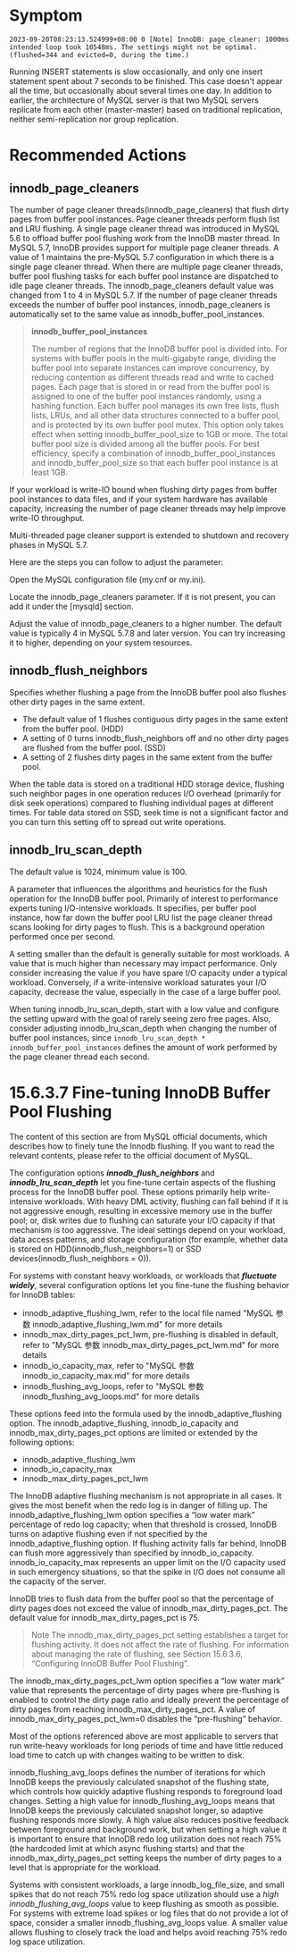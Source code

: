 # Symptom

```
2023-09-20T08:23:13.524999+08:00 0 [Note] InnoDB: page_cleaner: 1000ms intended loop took 10548ms. The settings might not be optimal. (flushed=344 and evicted=0, during the time.)
```

Running INSERT statements is slow occasionally, and only one insert statement spent about 7 seconds to be finished. This case doesn't appear all the time, but occasionally about several times one day. In addition to earlier, the architecture of MySQL server is that two MySQL servers replicate from each other (master-master) based on traditional replication, neither semi-replication nor group replication.


# Recommended Actions

## innodb_page_cleaners

The number of page cleaner threads(innodb_page_cleaners) that flush dirty pages from buffer pool instances. Page
cleaner threads perform flush list and LRU flushing. A single page cleaner thread was introduced
in MySQL 5.6 to offload buffer pool flushing work from the InnoDB master thread. In MySQL
5.7, InnoDB provides support for multiple page cleaner threads. A value of 1 maintains the
pre-MySQL 5.7 configuration in which there is a single page cleaner thread. When there are
multiple page cleaner threads, buffer pool flushing tasks for each buffer pool instance are
dispatched to idle page cleaner threads. The innodb_page_cleaners default value was
changed from 1 to 4 in MySQL 5.7. If the number of page cleaner threads exceeds the number
of buffer pool instances, innodb_page_cleaners is automatically set to the same value as
innodb_buffer_pool_instances.

> **innodb_buffer_pool_instances**
> 
> The number of regions that the InnoDB buffer pool is divided into. For systems with buffer pools in
the multi-gigabyte range, dividing the buffer pool into separate instances can improve concurrency,
by reducing contention as different threads read and write to cached pages. Each page that is stored
in or read from the buffer pool is assigned to one of the buffer pool instances randomly, using a
hashing function. Each buffer pool manages its own free lists, flush lists, LRUs, and all other data
structures connected to a buffer pool, and is protected by its own buffer pool mutex.
This option only takes effect when setting innodb_buffer_pool_size to 1GB or more. The total
buffer pool size is divided among all the buffer pools. For best efficiency, specify a combination of
innodb_buffer_pool_instances and innodb_buffer_pool_size so that each buffer pool
instance is at least 1GB.

If your workload is write-IO bound when flushing dirty pages from buffer pool instances to data files,
and if your system hardware has available capacity, increasing the number of page cleaner threads
may help improve write-IO throughput.

Multi-threaded page cleaner support is extended to shutdown and recovery phases in MySQL 5.7.

Here are the steps you can follow to adjust the parameter:

Open the MySQL configuration file (my.cnf or my.ini).

Locate the innodb_page_cleaners parameter. If it is not present, you can add it under the [mysqld] section.

Adjust the value of innodb_page_cleaners to a higher number. The default value is typically 4 in MySQL 5.7.8 and later version.
You can try increasing it to higher, depending on your system resources.

## innodb_flush_neighbors

Specifies whether flushing a page from the InnoDB buffer pool also flushes other dirty pages in the
same extent.
*  The default value of 1 flushes contiguous dirty pages in the same extent from the buffer pool. (HDD)
*  A setting of 0 turns innodb_flush_neighbors off and no other dirty pages are flushed from the
buffer pool. (SSD)
*  A setting of 2 flushes dirty pages in the same extent from the buffer pool.

When the table data is stored on a traditional HDD storage device, flushing such neighbor pages
in one operation reduces I/O overhead (primarily for disk seek operations) compared to flushing
individual pages at different times. For table data stored on SSD, seek time is not a significant
factor and you can turn this setting off to spread out write operations.

## innodb_lru_scan_depth

The default value is 1024, minimum value is 100.

A parameter that influences the algorithms and heuristics for the flush operation for the InnoDB
buffer pool. Primarily of interest to performance experts tuning I/O-intensive workloads. It specifies,
per buffer pool instance, how far down the buffer pool LRU list the page cleaner thread scans looking
for dirty pages to flush. This is a background operation performed once per second.

A setting smaller than the default is generally suitable for most workloads. A value that is much
higher than necessary may impact performance. Only consider increasing the value if you have
spare I/O capacity under a typical workload. Conversely, if a write-intensive workload saturates your
I/O capacity, decrease the value, especially in the case of a large buffer pool.

When tuning innodb_lru_scan_depth, start with a low value and configure the setting upward
with the goal of rarely seeing zero free pages. Also, consider adjusting innodb_lru_scan_depth
when changing the number of buffer pool instances, since `innodb_lru_scan_depth *
innodb_buffer_pool_instances` defines the amount of work performed by the page cleaner
thread each second.


# 15.6.3.7 Fine-tuning InnoDB Buffer Pool Flushing

The content of this section are from MySQL official documents, which describes how to finely tune the Innodb flushing. If you want to read the relevant contents, please refer to the official document of MySQL.

The configuration options ***innodb_flush_neighbors*** and ***innodb_lru_scan_depth*** let you
fine-tune certain aspects of the flushing process for the InnoDB buffer pool. These options primarily
help write-intensive workloads. With heavy DML activity, flushing can fall behind if it is not aggressive
enough, resulting in excessive memory use in the buffer pool; or, disk writes due to flushing can
saturate your I/O capacity if that mechanism is too aggressive. The ideal settings depend on your
workload, data access patterns, and storage configuration (for example, whether data is stored on HDD(innodb_flush_neighbors=1)
or SSD devices(innodb_flush_neighbors = 0)).

For systems with constant heavy workloads, or workloads that ***fluctuate widely***, several configuration
options let you fine-tune the flushing behavior for InnoDB tables:
* innodb_adaptive_flushing_lwm, refer to the local file named "MySQL 参数 innodb_adaptive_flushing_lwm.md" for more details
* innodb_max_dirty_pages_pct_lwm, pre-flushing is disabled in default, refer to "MySQL 参数 innodb_max_dirty_pages_pct_lwm.md" for more details
* innodb_io_capacity_max, refer to "MySQL 参数 innodb_io_capacity_max.md" for more details
* innodb_flushing_avg_loops, refer to "MySQL 参数 innodb_flushing_avg_loops.md" for more details

These options feed into the formula used by the innodb_adaptive_flushing option. The innodb_adaptive_flushing, innodb_io_capacity and innodb_max_dirty_pages_pct options are limited or extended by the following options:
* innodb_adaptive_flushing_lwm
* innodb_io_capacity_max
* innodb_max_dirty_pages_pct_lwm

The InnoDB adaptive flushing mechanism is not appropriate in all cases. It gives the most benefit
when the redo log is in danger of filling up. The innodb_adaptive_flushing_lwm option specifies
a “low water mark” percentage of redo log capacity; when that threshold is crossed, InnoDB turns on
adaptive flushing even if not specified by the innodb_adaptive_flushing option.
If flushing activity falls far behind, InnoDB can flush more aggressively than specified by
innodb_io_capacity. innodb_io_capacity_max represents an upper limit on the I/O capacity
used in such emergency situations, so that the spike in I/O does not consume all the capacity of the
server.

InnoDB tries to flush data from the buffer pool so that the percentage of dirty pages
does not exceed the value of innodb_max_dirty_pages_pct. The default value for
innodb_max_dirty_pages_pct is 75.

> Note
The innodb_max_dirty_pages_pct setting establishes a target for flushing
activity. It does not affect the rate of flushing. For information about managing
the rate of flushing, see Section 15.6.3.6, “Configuring InnoDB Buffer Pool
Flushing”.

The innodb_max_dirty_pages_pct_lwm option specifies a “low water mark” value that represents
the percentage of dirty pages where pre-flushing is enabled to control the dirty page ratio and ideally
prevent the percentage of dirty pages from reaching innodb_max_dirty_pages_pct. A value of
innodb_max_dirty_pages_pct_lwm=0 disables the “pre-flushing” behavior.

Most of the options referenced above are most applicable to servers that run write-heavy workloads for
long periods of time and have little reduced load time to catch up with changes waiting to be written to
disk.

innodb_flushing_avg_loops defines the number of iterations for which InnoDB keeps the
previously calculated snapshot of the flushing state, which controls how quickly adaptive flushing
responds to foreground load changes. Setting a high value for innodb_flushing_avg_loops
means that InnoDB keeps the previously calculated snapshot longer, so adaptive flushing
responds more slowly. A high value also reduces positive feedback between foreground and
background work, but when setting a high value it is important to ensure that InnoDB redo log
utilization does not reach 75% (the hardcoded limit at which async flushing starts) and that the
innodb_max_dirty_pages_pct setting keeps the number of dirty pages to a level that is
appropriate for the workload.

Systems with consistent workloads, a large innodb_log_file_size, and small spikes that do not
reach 75% redo log space utilization should use a *high innodb_flushing_avg_loops* value to keep
flushing as smooth as possible. For systems with extreme load spikes or log files that do not provide
a lot of space, consider a smaller innodb_flushing_avg_loops value. A smaller value allows
flushing to closely track the load and helps avoid reaching 75% redo log space utilization.